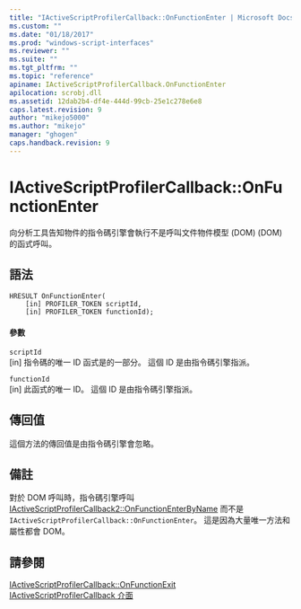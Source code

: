 ```yaml
---
title: "IActiveScriptProfilerCallback::OnFunctionEnter | Microsoft Docs"
ms.custom: ""
ms.date: "01/18/2017"
ms.prod: "windows-script-interfaces"
ms.reviewer: ""
ms.suite: ""
ms.tgt_pltfrm: ""
ms.topic: "reference"
apiname: IActiveScriptProfilerCallback.OnFunctionEnter
apilocation: scrobj.dll
ms.assetid: 12dab2b4-df4e-444d-99cb-25e1c278e6e8
caps.latest.revision: 9
author: "mikejo5000"
ms.author: "mikejo"
manager: "ghogen"
caps.handback.revision: 9
---
```

# IActiveScriptProfilerCallback::OnFunctionEnter
向分析工具告知物件的指令碼引擎會執行不是呼叫文件物件模型 \(DOM\) \(DOM\) 的函式呼叫。  
  
## 語法  
  
```  
HRESULT OnFunctionEnter(  
    [in] PROFILER_TOKEN scriptId,   
    [in] PROFILER_TOKEN functionId);  
```  
  
#### 參數  
 `scriptId`  
 \[in\] 指令碼的唯一 ID 函式是的一部分。  這個 ID 是由指令碼引擎指派。  
  
 `functionId`  
 \[in\] 此函式的唯一 ID。  這個 ID 是由指令碼引擎指派。  
  
## 傳回值  
 這個方法的傳回值是由指令碼引擎會忽略。  
  
## 備註  
 對於 DOM 呼叫時，指令碼引擎呼叫 [IActiveScriptProfilerCallback2::OnFunctionEnterByName](../../winscript/reference/iactivescriptprofilercallback2-onfunctionenterbyname.md) 而不是 `IActiveScriptProfilerCallback::OnFunctionEnter`。  這是因為大量唯一方法和屬性都會 DOM。  
  
## 請參閱  
 [IActiveScriptProfilerCallback::OnFunctionExit](../../winscript/reference/iactivescriptprofilercallback-onfunctionexit.md)   
 [IActiveScriptProfilerCallback 介面](../../winscript/reference/iactivescriptprofilercallback-interface.md)